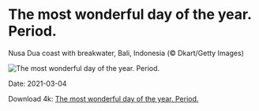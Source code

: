 # The most wonderful day of the year. Period.

Nusa Dua coast with breakwater, Bali, Indonesia (© Dkart/Getty Images)

![The most wonderful day of the year. Period.](https://bing.com/th?id=OHR.Comma_EN-US0289421685_UHD.jpg&rf=LaDigue_UHD.jpg&pid=hp&w=1024&h=576)

Date: 2021-03-04

Download 4k: [The most wonderful day of the year. Period.](https://bing.com/th?id=OHR.Comma_EN-US0289421685_UHD.jpg&rf=LaDigue_UHD.jpg&pid=hp&w=3840&h=2160)


